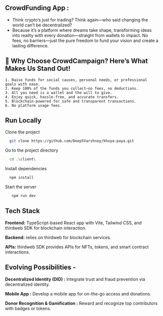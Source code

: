 
## CrowdFunding App :

 - Think crypto’s just for trading? Think again—who said changing the world can’t be decentralized?
- Because it’s a platform where dreams take shape, transforming ideas into reality with every donation—straight from wallets to impact. No fees, no barriers—just the pure freedom to fund your vision and create a lasting difference.




## 🚀 Why Choose CrowdCampaign? Here’s What Makes Us Stand Out!
    1. Raise funds for social causes, personal needs, or professional goals with ease.
    2. Keep 100% of the funds you collect—no fees, no deductions.
    3. All you need is a wallet and the will to give.
    4. Enjoy quick, hassle-free, and accurate transfers.
    5. Blockchain-powered for safe and transparent transactions.
    6. No platform usage fees.


## Run Locally

Clone the project

```bash
  git clone https://github.com/Deep5Varshney/khoya-paya.git
```

Go to the project directory

```bash
  cd .\client\
```

Install dependencies

```bash
  npm install
```

Start the server

```bash
   npm run dev
```


## Tech Stack

**Frontend:** TypeScript-based React app with Vite, Tailwind CSS, and thirdweb SDK for blockchain interaction.

**Backend:**  relies on thirdweb for blockchain services.

**APIs:**  thirdweb SDK provides APIs for NFTs, tokens, and smart contract interactions.


## Evolving Possibilities - 
**Decentralized Identity (DID) :** Integrate trust and fraud prevention via decentralized identity.

**Mobile App :**  Develop a mobile app for on-the-go access and donations.

**Donor Recognition & Gamification :**  Reward and recognize top contributors with badges or tokens.





